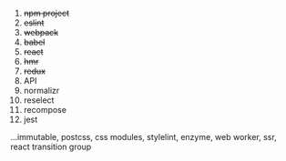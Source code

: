 1. ~~npm project~~
2. ~~eslint~~
3. ~~webpack~~
4. ~~babel~~
5. ~~react~~
6. ~~hmr~~
7. ~~redux~~
8. API
9. normalizr
10. reselect
11. recompose
12. jest

...immutable, postcss, css modules, stylelint, enzyme, web worker, ssr, react transition group